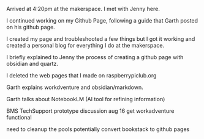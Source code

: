 Arrived at 4:20pm at the makerspace. I met with Jenny here. 

I continued working on my Github Page, following a guide that Garth posted on his github page.

I created my page and troubleshooted a few things but I got it working and created a personal blog for everything I do at the makerspace.

I briefly explained to Jenny the process of creating a github page with obsidian and quartz.

I deleted the web pages that I made on raspberrypiclub.org

Garth explains workdventure and obsidian/markdown.

Garth talks about NotebookLM (AI tool for refining information)

BMS TechSupport prototype discussion 
aug 16
get workadventure functional

need to cleanup the pools
 potentially convert bookstack to github pages
 